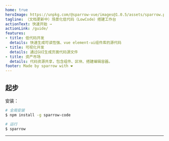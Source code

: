 ```yaml
---
home: true
heroImage: https://unpkg.com/@sparrow-vue/images@1.0.5/assets/sparrow.png
tagline: （文档更新中）场景化低代码（LowCode）搭建工作台
actionText: 快速开始 →
actionLink: /guide/
features:
- title: 低代码开发
  details: 快速生成可读性强、vue element-ui组件库的源代码
- title: 可视化开发
  details: 通过GUI生成页面代码源文件
- title: 资产市场
  details: 代码资源共享，包含组件、区块、搭建编辑容器。
footer: Made by sparrow with ❤️
---
```


## 起步
安装：

```bash
# 全局安装
$ npm install -g sparrow-code

# 运行
$ sparrow
```
---
